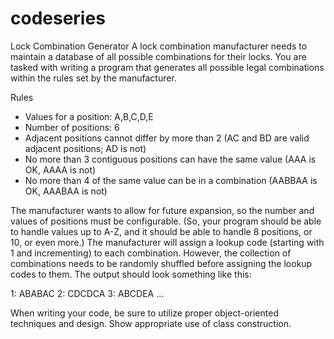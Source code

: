 codeseries
==========
Lock Combination Generator
A lock combination manufacturer needs to maintain a database of all
possible combinations for their locks. You are tasked with writing a
program that generates all possible legal combinations within the rules
set by the manufacturer.

Rules
- Values for a position: A,B,C,D,E
- Number of positions: 6
- Adjacent positions cannot differ by more than 2 (AC and BD are
valid adjacent positions; AD is not)
- No more than 3 contiguous positions can have the same value (AAA is
OK, AAAA is not)
- No more than 4 of the same value can be in a combination (AABBAA is
OK, AAABAA is not)

The manufacturer wants to allow for future expansion, so the number and
values of positions must be configurable. (So, your program should be
able to handle values up to A-Z, and it should be able to handle 8
positions, or 10, or even more.) The manufacturer will assign a lookup
code (starting with 1 and incrementing) to each combination. However,
the collection of combinations needs to be randomly shuffled before
assigning the lookup codes to them. The output should look something
like this:

1: ABABAC
2: CDCDCA
3: ABCDEA
...

When writing your code, be sure to utilize proper object-oriented
techniques and design. Show appropriate use of class construction.
